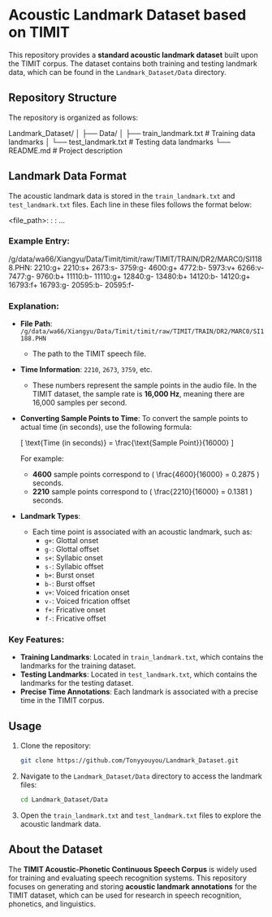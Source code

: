 # Acoustic Landmark Dataset based on TIMIT

This repository provides a **standard acoustic landmark dataset** built upon the TIMIT corpus. The dataset contains both training and testing landmark data, which can be found in the `Landmark_Dataset/Data` directory.

## Repository Structure

The repository is organized as follows:

Landmark_Dataset/ │ ├── Data/ │ ├── train_landmark.txt # Training data landmarks │ └── test_landmark.txt # Testing data landmarks └── README.md # Project description


## Landmark Data Format

The acoustic landmark data is stored in the `train_landmark.txt` and `test_landmark.txt` files. Each line in these files follows the format below:

<file_path>: <time>:<landmark> <time>:<landmark> ...


### Example Entry:
/g/data/wa66/Xiangyu/Data/Timit/timit/raw/TIMIT/TRAIN/DR2/MARC0/SI1188.PHN: 2210:g+ 2210:s+ 2673:s- 3759:g- 4600:g+ 4772:b- 5973:v+ 6266:v- 7477:g- 9760:b+ 11110:b- 11110:g+ 12840:g- 13480:b+ 14120:b- 14120:g+ 16793:f+ 16793:g- 20595:b- 20595:f- 


### Explanation:
- **File Path**: `/g/data/wa66/Xiangyu/Data/Timit/timit/raw/TIMIT/TRAIN/DR2/MARC0/SI1188.PHN`
  - The path to the TIMIT speech file.
  
- **Time Information**: `2210`, `2673`, `3759`, etc.
  - These numbers represent the sample points in the audio file. In the TIMIT dataset, the sample rate is **16,000 Hz**, meaning there are 16,000 samples per second.

- **Converting Sample Points to Time**:
  To convert the sample points to actual time (in seconds), use the following formula:

  \[
  \text{Time (in seconds)} = \frac{\text{Sample Point}}{16000}
  \]

  For example:
  - **4600** sample points correspond to \( \frac{4600}{16000} = 0.2875 \) seconds.
  - **2210** sample points correspond to \( \frac{2210}{16000} = 0.1381 \) seconds.

- **Landmark Types**:
  - Each time point is associated with an acoustic landmark, such as:
    - `g+`: Glottal onset
    - `g-`: Glottal offset
    - `s+`: Syllabic onset
    - `s-`: Syllabic offset
    - `b+`: Burst onset
    - `b-`: Burst offset
    - `v+`: Voiced frication onset
    - `v-`: Voiced frication offset
    - `f+`: Fricative onset
    - `f-`: Fricative offset

### Key Features:
- **Training Landmarks**: Located in `train_landmark.txt`, which contains the landmarks for the training dataset.
- **Testing Landmarks**: Located in `test_landmark.txt`, which contains the landmarks for the testing dataset.
- **Precise Time Annotations**: Each landmark is associated with a precise time in the TIMIT corpus.

## Usage

1. Clone the repository:
    ```bash
    git clone https://github.com/Tonyyouyou/Landmark_Dataset.git
    ```

2. Navigate to the `Landmark_Dataset/Data` directory to access the landmark files:
    ```bash
    cd Landmark_Dataset/Data
    ```

3. Open the `train_landmark.txt` and `test_landmark.txt` files to explore the acoustic landmark data.

## About the Dataset

The **TIMIT Acoustic-Phonetic Continuous Speech Corpus** is widely used for training and evaluating speech recognition systems. This repository focuses on generating and storing **acoustic landmark annotations** for the TIMIT dataset, which can be used for research in speech recognition, phonetics, and linguistics.



